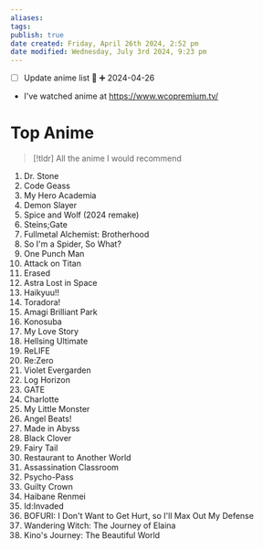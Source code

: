 ```yaml
---
aliases: 
tags: 
publish: true
date created: Friday, April 26th 2024, 2:52 pm
date modified: Wednesday, July 3rd 2024, 9:23 pm
---
```


- [ ] Update anime list 🔽 ➕ 2024-04-26
- I've watched anime at https://www.wcopremium.tv/
# Top Anime
> [!tldr] All the anime I would recommend

1. Dr. Stone
2. Code Geass
3. My Hero Academia
4. Demon Slayer
5. Spice and Wolf (2024 remake)
6. Steins;Gate
7. Fullmetal Alchemist: Brotherhood
8. So I'm a Spider, So What?
9. One Punch Man
10. Attack on Titan
11. Erased
12. Astra Lost in Space
13. Haikyuu!!
14. Toradora!
15. Amagi Brilliant Park
16. Konosuba
17. My Love Story
18. Hellsing Ultimate
19. ReLIFE
20. Re:Zero
21. Violet Evergarden
22. Log Horizon
23. GATE
24. Charlotte
25. My Little Monster
26. Angel Beats!
27. Made in Abyss
28. Black Clover
29. Fairy Tail
30. Restaurant to Another World
31. Assassination Classroom
32. Psycho-Pass
33. Guilty Crown
34. Haibane Renmei
35. Id:Invaded
36. BOFURI: I Don't Want to Get Hurt, so I'll Max Out My Defense
37. Wandering Witch: The Journey of Elaina
38. Kino's Journey: The Beautiful World